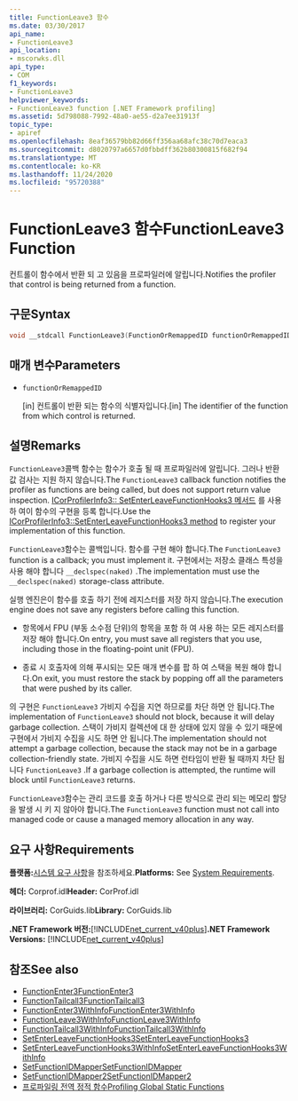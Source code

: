 ```yaml
---
title: FunctionLeave3 함수
ms.date: 03/30/2017
api_name:
- FunctionLeave3
api_location:
- mscorwks.dll
api_type:
- COM
f1_keywords:
- FunctionLeave3
helpviewer_keywords:
- FunctionLeave3 function [.NET Framework profiling]
ms.assetid: 5d798088-7992-48a0-ae55-d2a7ee31913f
topic_type:
- apiref
ms.openlocfilehash: 8eaf36579bb82d66ff356aa68afc38c70d7eaca3
ms.sourcegitcommit: d8020797a6657d0fbbdff362b80300815f682f94
ms.translationtype: MT
ms.contentlocale: ko-KR
ms.lasthandoff: 11/24/2020
ms.locfileid: "95720388"
---
```

# <a name="functionleave3-function"></a><span data-ttu-id="a9967-102">FunctionLeave3 함수</span><span class="sxs-lookup"><span data-stu-id="a9967-102">FunctionLeave3 Function</span></span>

<span data-ttu-id="a9967-103">컨트롤이 함수에서 반환 되 고 있음을 프로파일러에 알립니다.</span><span class="sxs-lookup"><span data-stu-id="a9967-103">Notifies the profiler that control is being returned from a function.</span></span>  
  
## <a name="syntax"></a><span data-ttu-id="a9967-104">구문</span><span class="sxs-lookup"><span data-stu-id="a9967-104">Syntax</span></span>  
  
```cpp  
void __stdcall FunctionLeave3(FunctionOrRemappedID functionOrRemappedID);  
```  
  
## <a name="parameters"></a><span data-ttu-id="a9967-105">매개 변수</span><span class="sxs-lookup"><span data-stu-id="a9967-105">Parameters</span></span>  

- `functionOrRemappedID`

  <span data-ttu-id="a9967-106">\[in] 컨트롤이 반환 되는 함수의 식별자입니다.</span><span class="sxs-lookup"><span data-stu-id="a9967-106">\[in] The identifier of the function from which control is returned.</span></span>
  
## <a name="remarks"></a><span data-ttu-id="a9967-107">설명</span><span class="sxs-lookup"><span data-stu-id="a9967-107">Remarks</span></span>  

 <span data-ttu-id="a9967-108">`FunctionLeave3`콜백 함수는 함수가 호출 될 때 프로파일러에 알립니다. 그러나 반환 값 검사는 지원 하지 않습니다.</span><span class="sxs-lookup"><span data-stu-id="a9967-108">The `FunctionLeave3` callback function notifies the profiler as functions are being called, but does not support return value inspection.</span></span> <span data-ttu-id="a9967-109">[ICorProfilerInfo3:: SetEnterLeaveFunctionHooks3 메서드](icorprofilerinfo3-setenterleavefunctionhooks3-method.md) 를 사용 하 여이 함수의 구현을 등록 합니다.</span><span class="sxs-lookup"><span data-stu-id="a9967-109">Use the [ICorProfilerInfo3::SetEnterLeaveFunctionHooks3 method](icorprofilerinfo3-setenterleavefunctionhooks3-method.md) to register your implementation of this function.</span></span>  
  
 <span data-ttu-id="a9967-110">`FunctionLeave3`함수는 콜백입니다. 함수를 구현 해야 합니다.</span><span class="sxs-lookup"><span data-stu-id="a9967-110">The `FunctionLeave3` function is a callback; you must implement it.</span></span> <span data-ttu-id="a9967-111">구현에서는 저장소 클래스 특성을 사용 해야 합니다 `__declspec(naked)` .</span><span class="sxs-lookup"><span data-stu-id="a9967-111">The implementation must use the `__declspec(naked)` storage-class attribute.</span></span>  
  
 <span data-ttu-id="a9967-112">실행 엔진은이 함수를 호출 하기 전에 레지스터를 저장 하지 않습니다.</span><span class="sxs-lookup"><span data-stu-id="a9967-112">The execution engine does not save any registers before calling this function.</span></span>  
  
- <span data-ttu-id="a9967-113">항목에서 FPU (부동 소수점 단위)의 항목을 포함 하 여 사용 하는 모든 레지스터를 저장 해야 합니다.</span><span class="sxs-lookup"><span data-stu-id="a9967-113">On entry, you must save all registers that you use, including those in the floating-point unit (FPU).</span></span>  
  
- <span data-ttu-id="a9967-114">종료 시 호출자에 의해 푸시되는 모든 매개 변수를 팝 하 여 스택을 복원 해야 합니다.</span><span class="sxs-lookup"><span data-stu-id="a9967-114">On exit, you must restore the stack by popping off all the parameters that were pushed by its caller.</span></span>  
  
 <span data-ttu-id="a9967-115">의 구현은 `FunctionLeave3` 가비지 수집을 지연 하므로를 차단 하면 안 됩니다.</span><span class="sxs-lookup"><span data-stu-id="a9967-115">The implementation of `FunctionLeave3` should not block, because it will delay garbage collection.</span></span> <span data-ttu-id="a9967-116">스택이 가비지 컬렉션에 대 한 상태에 있지 않을 수 있기 때문에 구현에서 가비지 수집을 시도 하면 안 됩니다.</span><span class="sxs-lookup"><span data-stu-id="a9967-116">The implementation should not attempt a garbage collection, because the stack may not be in a garbage collection-friendly state.</span></span> <span data-ttu-id="a9967-117">가비지 수집을 시도 하면 런타임이 반환 될 때까지 차단 됩니다 `FunctionLeave3` .</span><span class="sxs-lookup"><span data-stu-id="a9967-117">If a garbage collection is attempted, the runtime will block until `FunctionLeave3` returns.</span></span>  
  
 <span data-ttu-id="a9967-118">`FunctionLeave3`함수는 관리 코드를 호출 하거나 다른 방식으로 관리 되는 메모리 할당을 발생 시 키 지 않아야 합니다.</span><span class="sxs-lookup"><span data-stu-id="a9967-118">The `FunctionLeave3` function must not call into managed code or cause a managed memory allocation in any way.</span></span>  
  
## <a name="requirements"></a><span data-ttu-id="a9967-119">요구 사항</span><span class="sxs-lookup"><span data-stu-id="a9967-119">Requirements</span></span>  

 <span data-ttu-id="a9967-120">**플랫폼:**[시스템 요구 사항](../../get-started/system-requirements.md)을 참조하세요.</span><span class="sxs-lookup"><span data-stu-id="a9967-120">**Platforms:** See [System Requirements](../../get-started/system-requirements.md).</span></span>  
  
 <span data-ttu-id="a9967-121">**헤더:** Corprof.idl</span><span class="sxs-lookup"><span data-stu-id="a9967-121">**Header:** CorProf.idl</span></span>  
  
 <span data-ttu-id="a9967-122">**라이브러리:** CorGuids.lib</span><span class="sxs-lookup"><span data-stu-id="a9967-122">**Library:** CorGuids.lib</span></span>  
  
 <span data-ttu-id="a9967-123">**.NET Framework 버전:**[!INCLUDE[net_current_v40plus](../../../../includes/net-current-v40plus-md.md)]</span><span class="sxs-lookup"><span data-stu-id="a9967-123">**.NET Framework Versions:** [!INCLUDE[net_current_v40plus](../../../../includes/net-current-v40plus-md.md)]</span></span>  
  
## <a name="see-also"></a><span data-ttu-id="a9967-124">참조</span><span class="sxs-lookup"><span data-stu-id="a9967-124">See also</span></span>

- [<span data-ttu-id="a9967-125">FunctionEnter3</span><span class="sxs-lookup"><span data-stu-id="a9967-125">FunctionEnter3</span></span>](functionenter3-function.md)
- [<span data-ttu-id="a9967-126">FunctionTailcall3</span><span class="sxs-lookup"><span data-stu-id="a9967-126">FunctionTailcall3</span></span>](functiontailcall3-function.md)
- [<span data-ttu-id="a9967-127">FunctionEnter3WithInfo</span><span class="sxs-lookup"><span data-stu-id="a9967-127">FunctionEnter3WithInfo</span></span>](functiontailcall3-function.md)
- [<span data-ttu-id="a9967-128">FunctionLeave3WithInfo</span><span class="sxs-lookup"><span data-stu-id="a9967-128">FunctionLeave3WithInfo</span></span>](functionleave3withinfo-function.md)
- [<span data-ttu-id="a9967-129">FunctionTailcall3WithInfo</span><span class="sxs-lookup"><span data-stu-id="a9967-129">FunctionTailcall3WithInfo</span></span>](functiontailcall3withinfo-function.md)
- [<span data-ttu-id="a9967-130">SetEnterLeaveFunctionHooks3</span><span class="sxs-lookup"><span data-stu-id="a9967-130">SetEnterLeaveFunctionHooks3</span></span>](icorprofilerinfo3-setenterleavefunctionhooks3-method.md)
- [<span data-ttu-id="a9967-131">SetEnterLeaveFunctionHooks3WithInfo</span><span class="sxs-lookup"><span data-stu-id="a9967-131">SetEnterLeaveFunctionHooks3WithInfo</span></span>](icorprofilerinfo3-setenterleavefunctionhooks3withinfo-method.md)
- [<span data-ttu-id="a9967-132">SetFunctionIDMapper</span><span class="sxs-lookup"><span data-stu-id="a9967-132">SetFunctionIDMapper</span></span>](icorprofilerinfo-setfunctionidmapper-method.md)
- [<span data-ttu-id="a9967-133">SetFunctionIDMapper2</span><span class="sxs-lookup"><span data-stu-id="a9967-133">SetFunctionIDMapper2</span></span>](icorprofilerinfo3-setfunctionidmapper2-method.md)
- [<span data-ttu-id="a9967-134">프로파일링 전역 정적 함수</span><span class="sxs-lookup"><span data-stu-id="a9967-134">Profiling Global Static Functions</span></span>](profiling-global-static-functions.md)
